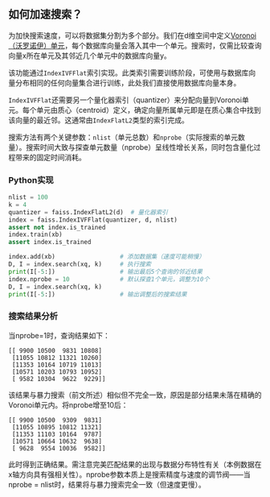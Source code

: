 ## 如何加速搜索？

为加快搜索速度，可以将数据集分割为多个部分。我们在d维空间中定义[Voronoi（沃罗诺伊）单元](./voronoi.md)，每个数据库向量会落入其中一个单元。搜索时，仅需比较查询向量x所在单元及其邻近几个单元中的数据库向量y。

该功能通过`IndexIVFFlat`索引实现。此类索引需要训练阶段，可使用与数据库向量分布相同的任何向量集合进行训练，此处我们直接使用数据库向量本身。

`IndexIVFFlat`还需要另一个量化器索引（quantizer）来分配向量到Voronoi单元。每个单元由质心（centroid）定义，确定向量所属单元即是在质心集合中找到该向量的最近邻。这通常由`IndexFlatL2`类型的索引完成。

搜索方法有两个关键参数：`nlist`（单元总数）和`nprobe`（实际搜索的单元数量）。搜索时间大致与探查单元数量（nprobe）呈线性增长关系，同时包含量化过程带来的固定时间消耗。

### Python实现

```python
nlist = 100
k = 4
quantizer = faiss.IndexFlatL2(d)  # 量化器索引
index = faiss.IndexIVFFlat(quantizer, d, nlist)
assert not index.is_trained
index.train(xb)
assert index.is_trained

index.add(xb)                  # 添加数据集（速度可能稍慢）
D, I = index.search(xq, k)     # 执行搜索
print(I[-5:])                  # 输出最后5个查询的邻近结果
index.nprobe = 10              # 默认探查1个单元，调整为10个
D, I = index.search(xq, k)
print(I[-5:])                  # 输出调整后的搜索结果
```

### 搜索结果分析

当nprobe=1时，查询结果如下：

```
[[ 9900 10500  9831 10808]
 [11055 10812 11321 10260]
 [11353 10164 10719 11013]
 [10571 10203 10793 10952]
 [ 9582 10304  9622  9229]]
```

该结果与暴力搜索（前文所述）相似但不完全一致，原因是部分结果未落在精确的Voronoi单元内。将nprobe增至10后：

```
[[ 9900 10500  9309  9831]
 [11055 10895 10812 11321]
 [11353 11103 10164  9787]
 [10571 10664 10632  9638]
 [ 9628  9554 10036  9582]]
```

此时得到正确结果。需注意完美匹配结果的出现与数据分布特性有关（本例数据在x轴方向具有强相关性）。nprobe参数本质上是搜索精度与速度的调节阀——当nprobe = nlist时，结果将与暴力搜索完全一致（但速度更慢）。

